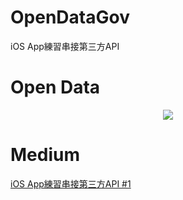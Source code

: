 # OpenDataGov
iOS App練習串接第三方API

# Open Data
<p align="center">
  <img  src="https://github.com/shinhua/OpenDataGov/blob/master/OpenData.epa.png">
</p>

# Medium
[iOS App練習串接第三方API #1](https://medium.com/@kimipeng/call-the-open-data-6a44185c264)
